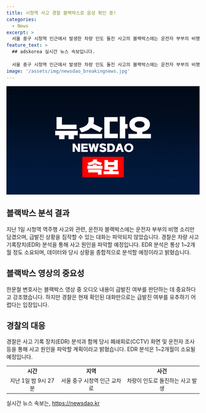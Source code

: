 ```yaml
---
title: 시청역 사고 경찰 블랙박스로 음성 확인 중!
categories:
  - News
excerpt: >
  서울 중구 시청역 인근에서 발생한 차량 인도 돌진 사고의 블랙박스에는 운전자 부부의 비명 목소리만 담겼다. 이로 인해 급발진 여부를 확정하기 어려운 상황이지만, 경찰은 차량 사고기록장치 분석과 CCTV 화면 등을 통해 원인을 파악할 계획이다. EDR 분석은 시간이 걸리겠지만, 사건의 전막을 종합해 사고의 원인을 규명할 예정이다. (150자)
feature_text: >
  ## adskorea 실시간 뉴스 속보입니다.

  서울 중구 시청역 인근에서 발생한 차량 인도 돌진 사고의 블랙박스에는 운전자 부부의 비명 목소리만 담겼다. 이로 인해 급발진 여부를 확정하기 어려운 상황이지만, 경찰은 차량 사고기록장치 분석과 CCTV 화면 등을 통해 원인을 파악할 계획이다. EDR 분석은 시간이 걸리겠지만, 사건의 전막을 종합해 사고의 원인을 규명할 예정이다. (150자)
image: '/assets/img/newsdao_breakingnews.jpg'
---
```


<p><img src="/assets/img/newsdao_breakingnews.jpg" alt="adskorea 속보" /></p>

<h2 data-ke-size="size26">블랙박스 분석 결과</h2>

<p data-ke-size="size16">지난 1일 시청역 역주행 사고와 관련, 운전자 블랙박스에는 운전자 부부의 비명 소리만 담겼으며, 급발진 상황을 짐작할 수 있는 대화는 파악되지 않았습니다. 경찰은 차량 사고기록장치(EDR) 분석을 통해 사고 원인을 파악할 예정입니다. EDR 분석은 통상 1~2개월 정도 소요되며, 데이터와 당시 상황을 종합적으로 분석할 예정이라고 밝혔습니다.</p>

<h2 data-ke-size="size26">블랙박스 영상의 중요성</h2>

<p data-ke-size="size16">한문철 변호사는 블랙박스 영상 중 오디오 내용이 급발진 여부를 판단하는 데 중요하다고 강조했습니다. 하지만 경찰은 현재 확인된 대화만으로는 급발진 여부를 유추하기 어렵다는 입장입니다.</p>

<h2 data-ke-size="size26">경찰의 대응</h2>

<p data-ke-size="size16">경찰은 사고 기록 장치(EDR) 분석과 함께 당시 폐쇄회로(CCTV) 화면 및 운전자 조사 등을 통해 사고 원인을 파악할 계획이라고 밝혔습니다. EDR 분석은 1~2개월이 소요될 예정입니다.</p>

<table>
  <tr>
    <td style="text-align: center; height: 17px;"><b>시간</b></td>
    <td style="text-align: center; height: 17px;"><b>지역</b></td>
    <td style="text-align: center; height: 17px;"><b>사건</b></td>
  </tr>
  <tr>
    <td style="text-align: center;">지난 1일 밤 9시 27분</td>
    <td style="text-align: center;">서울 중구 시청역 인근 교차로</td>
    <td style="text-align: center;">차량이 인도로 돌진하는 사고 발생</td>
  </tr>
</table>
실시간 뉴스 속보는, <a href="https://newsdao.kr" rel="dofollow">https://newsdao.kr</a>


